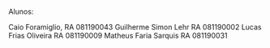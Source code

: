 Alunos:

Caio Foramiglio, RA 081190043
Guilherme Simon Lehr RA 081190002
Lucas Frias Oliveira RA 081190009
Matheus Faria Sarquis RA 081190031

